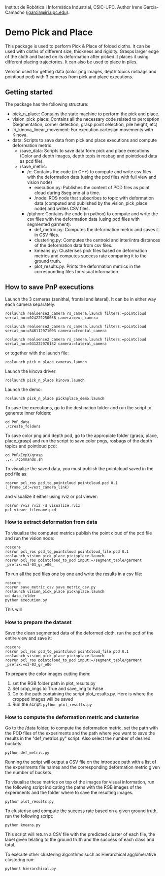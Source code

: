 Institut de Robòtica i Informàtica Industrial, CSIC-UPC.
Author Irene Garcia-Camacho (igarcia@iri.upc.edu).

# Demo Pick and Place

This package is used to perform Pick & Place of folded cloths. It can be used with cloths of different size, thickness and rigidity. Grasps larger edge of the cloth and based on its deformation after picked it places it using different placing trajectories. It can also be used to place in piles.

Version used for getting data (color png images, depth topics rosbags and pointloud pcd) with 3 cameras from pick and place executions.

## Getting started

The package has the following structure:

- pick_n_place: Contains the state machine to perform the pick and place.
- vision_pick_place: Contains all the necessary code related to perception (Segmentation, corner detection, grasp point selection, pile height, etc)
- iri_kinova_linear_movement: For execution cartesian movements with Kinova.
- data: Scripts to save data from pick and place executions and compute deformation metric.
    - /save_data: Scripts to save data form pick and place executions (Color and depth images, depth topis in rosbag and pointcloud data as pcd file).
    - /save_metric: 
        - /c: Contains the code (in C++) to compute and write csv files with the deformation data (using the pcd files with full view and vision node)
            - execution.py: Publishes the content of PCD files as point cloud during 8seg one at a time.
            - /node: ROS node that subscribes to topic with deformation data (computed and published by the vision_pick_place node) and writes CSV files.
        - /ptyhon: Contains the code (in python) to compute and write the csv files with the deformation data (using pcd files with segmented garment).
            - def_metric.py: Computes the deformation metric and saves it in CSV files.
            - clustering.py: Computes the centroid and inter/intra distances of the deformation data from csv files.
            - kmeans.py: Clusterises pick files based on deformation metrics and computes success rate comparing it to the ground truth.
            - plot_results.py: Prints the deformation metrics in the corresponding files for visual information.

<!--## Dependencies

For hierarchhical.py

sudp apt get insttal python3-pip
pip3 install -U scikit-learn
pip3 install numpy, pandas, matplotlib
-->

<!--## How to execute PnP demo

First launch the camera node and robot driver, in this example the rs camera and kinova robot:
Launch the camera and the kortex driver:

``roslaunch pick_n_place camera_n_kinova.launch``

Launch the nodes corresponding to the demo (iri_kinova_linear_movement, pick_n_place and vision_pick_place):

``roslaunch pick_n_place picknplace_demo.launch``

This will launch the RVIZ to visualize the perception system and rqt reconfigure to control the demo, which includes the following variables:

The rqt_reconfigure includes the following variables:

- ***Start SM:***
  - **get_grasp_point**: Confirm the grasp point selected (pink point in RVIZ). 
  - **start**: Starts the state machine.
  - **go**: Continues with the placing execution after checking the deformation.
  - **stop**: Stops the state machine.
  - **close_gripper**: gripper closing parameter (1.0 is completely close)
- ***Configuration parameters***:
  - **handeye**: XYZ and RPY offsets for handeye transformation between camera and kinova base.
- ***Test pose parameters:***
  - **test**: Starts the state machine from initial state but for grasping the given position.
  - **frame_id**: Reference frame of the fiven position.
  - **grasp**: Grasping target pose for testing.
-->

## How to save PnP executions

Launch the 3 cameras (zenithal, frontal and lateral). It can be in either way each camera separately:

```
roslaunch realsense2_camera rs_camera.launch filters:=pointcloud serial_no:=024222250058 camera:=ext_camera

roslaunch realsense2_camera rs_camera.launch filters:=pointcloud serial_no:=846112071003 camera:=frontal_camera

roslaunch realsense2_camera rs_camera.launch filters:=pointcloud serial_no:=031222070182 camera:=lateral_camera
```

or together with the launch file:

``roslaunch pick_n_place cameras.launch``

Launch the kinova driver:

``roslaunch pick_n_place kinova.launch``

Launch the demo:

``roslaunch pick_n_place picknplace_demo.launch``


To save the executions, go to the destination folder and run the script to generate inner folders:

```
cd PnP_data
./create_folders
```

To save color png and depth pcd, go to the appropiate folder (grasp, place, place_grasp) and run the script to save color pngs, rosbags of the depth topics and pointloud pcd:

```
cd PnP/ExpX/grasp
../../commands.sh
```


To visualize the saved data, you must publish the pointcloud saved in the pcd file as:

``rosrun pcl_ros pcd_to_pointcloud pointcloud.pcd 0.1 (_frame_id:=/ext_camera_link)``

and visualize it either using rviz or pcl viewer:

```
rosrun rviz rviz -d visualize.rviz
pcl_viewer filename.pcd
```


### How to extract deformation from data

To visualize the computed metrics publish the point cloud of the pcd file and run the vision node:

```
roscore
rosrun pcl_ros pcd_to_pointcloud pointcloud_file.pcd 0.1
roslaunch vision_pick_place picknplace.launch
rosrun pcl_ros pointcloud_to_pcd input:=/segment_table/garment _prefix:=o3-03_gr_e06_
```

To run all the pcd files one by one and write the results in a csv file:

```
roscore
rosrun save_metric_csv save_metric_csv.py
roslaunch vision_pick_place picknplace.launch
cd data_folder
python execution.py
```

This will

### How to prepare the dataset

Save the clean segmented data of the deformed cloth, run the pcd of the entire view and save it:

```
roscore
rosrun pcl_ros pcd_to_pointcloud pointcloud_file.pcd 0.1
roslaunch vision_pick_place picknplace.launch
rosrun pcl_ros pointcloud_to_pcd input:=/segment_table/garment _prefix:=o3-03_gr_e06
```

To prepare the color images cutting them:

1. set the RGB folder path in plot_results.py
2. Set crop_imgs to True and save_img to False
3. Go to the path containing the script plot_results.py. Here is where the cropped images will be saved
4. Run the script: ``python plot_results.py``



### How to compute the deformation metric and clusterise

Go to the /data folder, to compute the deformation metric, set the path with the PCD files of the experiments and the path where you want to save the results in the "def_metrics.py" script. Also select the number of desired buckets.

``python def_metric.py``

Running the script will output a CSV file on the introduce path with a list of the experiments file names and the corresponding deformation metric given the number of buckets.


To visualise these metrics on top of the images for visual information, run the following script indicating the paths with the RGB images of the experiments and the folder where to save the resulting images.

``python plot_results.py``


To clusterise and compute the success rate based on a given ground truth, run the following script:

``python kmeans.py``

This script will return a CSV file with the predicted cluster of each file, the label given telating to the ground truth and the success of each class and total.

To execute other clustering algorithms such as Hierarchical agglomerative clustering run:

``python3 hierarchical.py``


